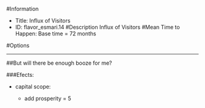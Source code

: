 #Information
 - Title: Influx of Visitors
 - ID: flavor_esmari.14
#Description
Influx of Visitors
#Mean Time to Happen:
Base time = 72 months

#Options

___
##But will there be enough booze for me?

###Efects:<ul><li>capital scope:</li><ul><li>add prosperity = 5</li></ul></ul>

